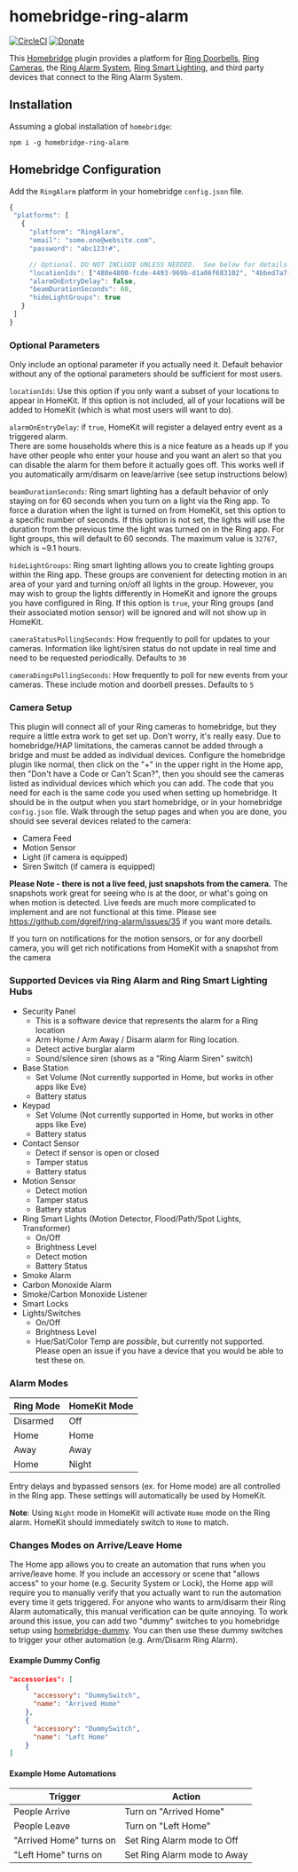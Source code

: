 # homebridge-ring-alarm
 
[![CircleCI](https://circleci.com/gh/dgreif/ring-alarm.svg?style=svg)](https://circleci.com/gh/dgreif/ring-alarm)
[![Donate](https://img.shields.io/badge/Donate-PayPal-green.svg)](https://www.paypal.com/cgi-bin/webscr?cmd=_donations&business=HD9ZPB34FY428&currency_code=USD&source=url)
 
This [Homebridge](https://github.com/nfarina/homebridge) plugin provides a platform for
[Ring Doorbells](https://shop.ring.com/pages/doorbell-cameras),
[Ring Cameras](https://shop.ring.com/pages/security-cameras),
the [Ring Alarm System](https://shop.ring.com/pages/security-system),
[Ring Smart Lighting](https://shop.ring.com/pages/smart-lighting),
and third party devices that connect to the Ring Alarm System.
 
 ## Installation
 
 Assuming a global installation of `homebridge`:
 
 `npm i -g homebridge-ring-alarm`
 
 ## Homebridge Configuration
 
 Add the `RingAlarm` platform in your homebridge `config.json` file.
 
 ```js
{
  "platforms": [
    {
      "platform": "RingAlarm",
      "email": "some.one@website.com",
      "password": "abc123!#",

      // Optional. DO NOT INCLUDE UNLESS NEEDED.  See below for details
      "locationIds": ["488e4800-fcde-4493-969b-d1a06f683102", "4bbed7a7-06df-4f18-b3af-291c89854d60"],
      "alarmOnEntryDelay": false,
      "beamDurationSeconds": 60,
      "hideLightGroups": true
    }
  ]
}
```

### Optional Parameters
Only include an optional parameter if you actually need it.  Default behavior 
without any of the optional parameters should be sufficient for most users.

`locationIds`: Use this option if you only want a subset of your locations to appear in HomeKit. If this option is not included, 
all of your locations will be added to HomeKit (which is what most users will want to do).  

`alarmOnEntryDelay`: if `true`, HomeKit will register a delayed entry event as a triggered alarm.  
There are some households where this is a nice feature as a heads up if you have other people who
enter your house and you want an alert so that you can disable the alarm for them before it actually goes off.
This works well if you automatically arm/disarm on leave/arrive (see setup instructions below)

`beamDurationSeconds`: Ring smart lighting has a default behavior of only staying on for 60 seconds
when you turn on a light via the Ring app.  To force a duration when the light is turned on from HomeKit,
set this option to a specific number of seconds.
If this option is not set, the lights will use the duration from the previous time the light was turned on in the Ring app.
For light groups, this will default to 60 seconds.
The maximum value is `32767`, which is ~9.1 hours.

`hideLightGroups`: Ring smart lighting allows you to create lighting groups within the Ring app.
These groups are convenient for detecting motion in an area of your yard and turning on/off all lights
in the group.  However, you may wish to group the lights differently in HomeKit and ignore the 
groups you have configured in Ring.  If this option is `true`, your Ring groups (and their associated motion sensor)
will be ignored and will not show up in HomeKit.

`cameraStatusPollingSeconds`: How frequently to poll for updates to your cameras.  Information like 
light/siren status do not update in real time and need to be requested periodically.  Defaults to `30`

`cameraDingsPollingSeconds`: How frequently to poll for new events from your cameras.  These include motion and
doorbell presses.  Defaults to `5`

### Camera Setup

This plugin will connect all of your Ring cameras to homebridge, but they require a little extra work to get set up.
Don't worry, it's really easy. Due to homebridge/HAP limitations, the cameras cannot be added through a bridge and must be added as individual devices.
Configure the homebridge plugin like normal, then click on the "+" in the upper right in
the Home app, then "Don't have a Code or Can't Scan?", then you should see the cameras listed as individual devices which
which you can add.  The code that you need for each is the same code you used when setting up homebridge.  It should be in
the output when you start homebridge, or in your homebridge `config.json` file. 
Walk through the setup pages and when you are done, you should see several devices related to the camera:

  * Camera Feed
  * Motion Sensor
  * Light (if camera is equipped)
  * Siren Switch (if camera is equipped)
  
**Please Note - there is not a live feed, just snapshots from the camera.**  The snapshots work great for seeing who is
at the door, or what's going on when motion is detected.  Live feeds are much more complicated to implement and
are not functional at this time.  Please see https://github.com/dgreif/ring-alarm/issues/35 if you want more details. 

If you turn on notifications for the motion sensors, or for any doorbell camera, you will get rich notifications from
HomeKit with a snapshot from the camera
  
### Supported Devices via Ring Alarm and Ring Smart Lighting Hubs
  * Security Panel
    * This is a software device that represents the alarm for a Ring location
    * Arm Home / Arm Away / Disarm alarm for Ring location.
    * Detect active burglar alarm
    * Sound/silence siren (shows as a "Ring Alarm Siren" switch)
  * Base Station
    * Set Volume (Not currently supported in Home, but works in other apps like Eve)
    * Battery status
  * Keypad
    * Set Volume (Not currently supported in Home, but works in other apps like Eve)
    * Battery status
  * Contact Sensor
    * Detect if sensor is open or closed
    * Tamper status
    * Battery status
  * Motion Sensor
    * Detect motion
    * Tamper status
    * Battery status
  * Ring Smart Lights (Motion Detector, Flood/Path/Spot Lights, Transformer)
    * On/Off
    * Brightness Level
    * Detect motion
    * Battery Status
  * Smoke Alarm
  * Carbon Monoxide Alarm
  * Smoke/Carbon Monoxide Listener
  * Smart Locks
  * Lights/Switches
    * On/Off
    * Brightness Level
    * Hue/Sat/Color Temp are _possible_, but currently not supported.
      Please open an issue if you have a device that you would be able to
      test these on.

### Alarm Modes

Ring Mode | HomeKit Mode
--- | ---
Disarmed | Off
Home | Home
Away | Away
Home | Night

Entry delays and bypassed sensors (ex. for Home mode) are all controlled in the Ring app.
These settings will automatically be used by HomeKit.

**Note**: Using `Night` mode in HomeKit will activate `Home` mode on the Ring alarm.
HomeKit should immediately switch to `Home` to match.  

### Changes Modes on Arrive/Leave Home

The Home app allows you to create an automation that runs when you arrive/leave home.  If you include an accessory or
scene that "allows access" to your home (e.g. Security System or Lock), the Home app will require you to manually verify
that you actually want to run the automation every time it gets triggered.  For anyone who wants to arm/disarm their
Ring Alarm automatically, this manual verification can be quite annoying.  To work around this issue, you can add two
"dummy" switches to you homebridge setup using [homebridge-dummy](https://www.npmjs.com/package/homebridge-dummy).  You
can then use these dummy switches to trigger your other automation (e.g. Arm/Disarm Ring Alarm).

#### Example Dummy Config
```json
"accessories": [
    {
      "accessory": "DummySwitch",
      "name": "Arrived Home"
    },
    {
      "accessory": "DummySwitch",
      "name": "Left Home"
    }
]
```

#### Example Home Automations

Trigger | Action
--- | ---
People Arrive | Turn on "Arrived Home"
People Leave | Turn on "Left Home"
"Arrived Home" turns on | Set Ring Alarm mode to Off
"Left Home" turns on | Set Ring Alarm mode to Away
